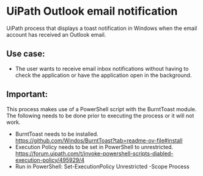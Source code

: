 # UiPath Outlook email notification

UiPath process that displays a toast notification in Windows when the email account has received an Outlook email.

## Use case:

- The user wants to receive email inbox notifications without having to check the application or have the application open in the background.

## Important:

This process makes use of a PowerShell script with the BurntToast module. The following needs to be done prior to executing the process or it will not work.

- BurntToast needs to be installed. https://github.com/Windos/BurntToast?tab=readme-ov-file#install
- Execution Policy needs to be set in PowerShell to unrestricted. https://forum.uipath.com/t/invoke-powershell-scripts-diabled-execution-policy/495929/4
- Run in PowerShell: Set-ExecutionPolicy Unrestricted -Scope Process
